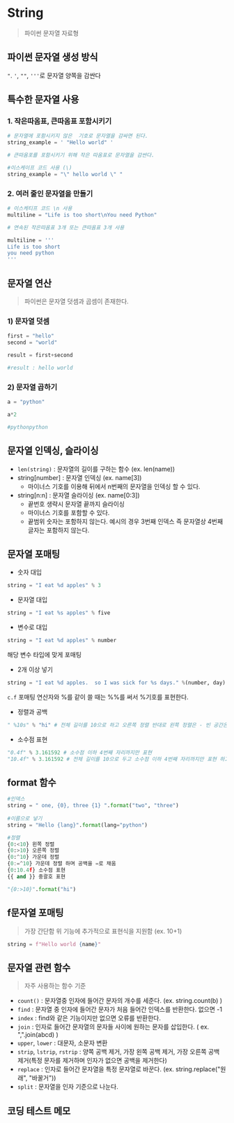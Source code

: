 # String
> 파이썬 문자열 자료형

## 파이썬 문자열 생성 방식

`"`. `'`, `""`, `'''`로 문자열 양쪽을 감싼다

## 특수한 문자열 사용

### 1. 작은따옴표, 큰따옴표 포함시키기

```python
# 문자열에 포함시키지 않은  기호로 문자열을 감싸면 된다.
string_example = ' "Hello world" '

# 큰따옴포를 포함시키기 위해 작은 따옴표로 문자열을 감싼다.

#이스케이프 코드 사용 (\)
string_example = "\" hello world \" "
```

### 2. 여러 줄인 문자열을 만들기
```python
# 이스케티프 코드 \n 사용
multiline = "Life is too short\nYou need Python"

# 연속된 작은따옴표 3개 또는 큰따옴표 3개 사용

multiline = '''
Life is too short
you need python
'''

```

## 문자열 연산
> 파이썬은 문자열 덧셈과 곱셈이 존재한다.

### 1) 문자열 덧셈
```python
first = "hello"
second = "world"

result = first+second

#result : hello world
```

### 2) 문자열 곱하기
```python
a = "python"

a*2 

#pythonpython
```

## 문자열 인덱싱, 슬라이싱

- `len(string)` : 문자열의 길이를 구하는 함수 (ex. len(name))
- string[number] : 문자열 인덱싱 (ex. name[3])
    - 마이너스 기호를 이용해 뒤에서 n번째의 문자열을 인덱싱 할 수 있다.
- string[n:n] : 문자열 슬라이싱 (ex. name[0:3])
    - 끝번호 생략시 문자열 끝까지 슬라이싱
    - 마이너스 기호를 포함할 수 있다.
    - 끝범위 숫자는 포함하지 않는다. 예시의 경우 3번째 인덱스 즉 문자열상 4번째 글자는 포함하지 않는다.

## 문자열 포매팅
- 숫자 대입
```python
string = "I eat %d apples" % 3
```
- 문자열 대입
```python
string = "I eat %s apples" % five
```
- 변수로 대입
```python
string = "I eat %d apples" % number
```
해당 변수 타입에 맞게 포매팅

- 2개 이상 넣기
```python
string = "I eat %d apples.  so I was sick for %s days." %(number, day)
```

`c.f` 포매팅 연산자와 %를 같이 쓸 때는 %%를 써서 %기호를 표현한다.

- 정렬과 공백
```python
" %10s" % "hi" # 전체 길이를 10으로 하고 오른쪽 정렬 반대로 왼쪽 정렬은 - 빈 공간은 공백으로 놔둠

```

- 소수점 표현
```python
"0.4f" % 3.161592 # 소수점 이하 4번째 자리까지만 표현
"10.4f" % 3.161592 # 전체 길이를 10으로 두고 소수점 이하 4번째 자리까지만 표현 하고 오른쪽 정렬
```

## format 함수
```python
#인덱스
string = " one, {0}, three {1} ".format("two", "three")
 
#이름으로 넣기
string = "Hello {lang}".format(lang="python")

#정렬
{0:<10} 왼쪽 정렬
{0:>10} 오른쪽 정렬
{0:^10} 가운데 정렬
{0:=^10} 가운데 정렬 하며 공백을 =로 채움
{0:10.4f} 소수점 표현
{{ and }} 중괄호 표현

"{0:>10}".format("hi")
```

## f문자열 포매팅
> 가장 간단함
위 기능에 추가적으로 표현식을 지원함 (ex. 10+1) 

```python
string = f"Hello world {name}"
```

## 문자열 관련 함수
> 자주 사용하는 함수 기준
 - `count()` : 문자열중 인자에 들어간 문자의 개수를 세준다.  (ex. string.count(b) )
 - `find` : 문자열 중 인자에 들어간 문자가 처음 들어간 인덱스를 반환한다. 없으면 -1
 - `index` : find와 같은 기능이지만 없으면 오류를 반환한다.
 - `join` : 인자로 들어간 문자열의 문자들 사이에 원하는 문자를 삽입한다. ( ex. ",".join(abcd) )
 - `upper`, `lower` : 대문자, 소문자 변환
 - `strip`, `lstrip`, `rstrip` : 양쪽 공백 제거, 가장 왼쪽 공백 제거, 가장 오른쪽 공백 제거(특정 문자를 제거하며 인자가 없으면 공백을 제거한다)
 - `replace` : 인자로 들어간 문자열을 특정 문자열로 바꾼다. (ex. string.replace("원래", "바꿀거"))
 - `split` : 문자열을 인자 기준으로 나눈다.


## 코딩 테스트 메모